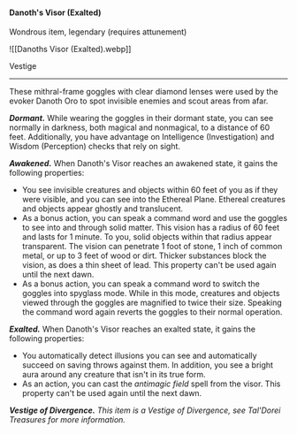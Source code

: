 #### Danoth's Visor (Exalted)

Wondrous item, legendary (requires attunement)

![[Danoths Visor (Exalted).webp]]

Vestige

---

These mithral-frame goggles with clear diamond lenses were used by the evoker Danoth Oro to spot invisible enemies and scout areas from afar.

***Dormant.*** While wearing the goggles in their dormant state, you can see normally in darkness, both magical and nonmagical, to a distance of 60 feet. Additionally, you have advantage on Intelligence (Investigation) and Wisdom (Perception) checks that rely on sight.

***Awakened.*** When Danoth's Visor reaches an awakened state, it gains the following properties:

- You see invisible creatures and objects within 60 feet of you as if they were visible, and you can see into the Ethereal Plane. Ethereal creatures and objects appear ghostly and translucent.
- As a bonus action, you can speak a command word and use the goggles to see into and through solid matter. This vision has a radius of 60 feet and lasts for 1 minute. To you, solid objects within that radius appear transparent. The vision can penetrate 1 foot of stone, 1 inch of common metal, or up to 3 feet of wood or dirt. Thicker substances block the vision, as does a thin sheet of lead. This property can't be used again until the next dawn.
- As a bonus action, you can speak a command word to switch the goggles into spyglass mode. While in this mode, creatures and objects viewed through the goggles are magnified to twice their size. Speaking the command word again reverts the goggles to their normal operation.

***Exalted.*** When Danoth's Visor reaches an exalted state, it gains the following properties:

- You automatically detect illusions you can see and automatically succeed on saving throws against them. In addition, you see a bright aura around any creature that isn't in its true form.
- As an action, you can cast the *antimagic field* spell from the visor. This property can't be used again until the next dawn.

***Vestige of Divergence.*** *This item is a Vestige of Divergence, see *Tal'Dorei Treasures* for more information.*



